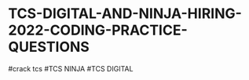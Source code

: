 # TCS-DIGITAL-AND-NINJA-HIRING-2022-CODING-PRACTICE-QUESTIONS

#crack tcs 
#TCS NINJA
#TCS DIGITAL

